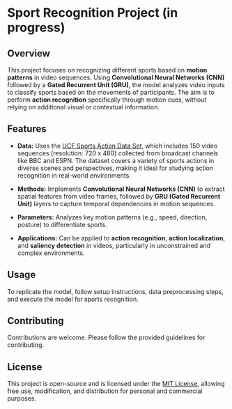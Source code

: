 # Sport Recognition Project (in progress)

## Overview

This project focuses on recognizing different sports based on **motion patterns** in video sequences. Using **Convolutional Neural Networks (CNN)** followed by a **Gated Recurrent Unit (GRU)**, the model analyzes video inputs to classify sports based on the movements of participants. The aim is to perform **action recognition** specifically through motion cues, without relying on additional visual or contextual information.

## Features

- **Data:** Uses the [UCF Sports Action Data Set](https://www.crcv.ucf.edu/data/UCF_Sports_Action.php), which includes 150 video sequences (resolution: 720 x 480) collected from broadcast channels like BBC and ESPN. The dataset covers a variety of sports actions in diverse scenes and perspectives, making it ideal for studying action recognition in real-world environments.
  
- **Methods:** Implements **Convolutional Neural Networks (CNN)** to extract spatial features from video frames, followed by **GRU (Gated Recurrent Unit)** layers to capture temporal dependencies in motion sequences.
  
- **Parameters:** Analyzes key motion patterns (e.g., speed, direction, posture) to differentiate sports.

- **Applications:** Can be applied to **action recognition**, **action localization**, and **saliency detection** in videos, particularly in unconstrained and complex environments.

## Usage

To replicate the model, follow setup instructions, data preprocessing steps, and execute the model for sports recognition.

## Contributing

Contributions are welcome. Please follow the provided guidelines for contributing.

## License

This project is open-source and is licensed under the [MIT License](LICENSE), allowing free use, modification, and distribution for personal and commercial purposes.
